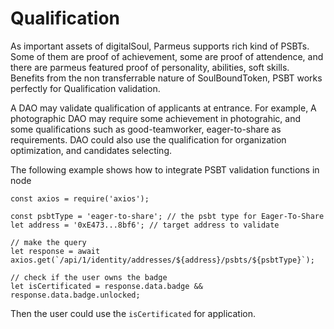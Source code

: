 # Qualification
 
As important assets of digitalSoul, Parmeus supports rich kind of PSBTs. Some of them are proof of achievement, some are proof of attendence, and there are parmeus featured proof of personality, abilities, soft skills. Benefits from the non transferrable nature of SoulBoundToken, PSBT works perfectly for Qualification validation.

A DAO may validate qualification of applicants at entrance. For example, A photographic DAO may require some achievement in photograhic, and some qualifications such as good-teamworker, eager-to-share as requirements. DAO could also use the qualification for organization optimization, and candidates selecting.

The following example shows how to integrate PSBT validation functions in node

```
const axios = require('axios');

const psbtType = 'eager-to-share'; // the psbt type for Eager-To-Share
let address = '0xE473...8bf6'; // target address to validate

// make the query
let response = await axios.get(`/api/1/identity/addresses/${address}/psbts/${psbtType}`);

// check if the user owns the badge
let isCertificated = response.data.badge && response.data.badge.unlocked;
```

Then the user could use the `isCertificated` for application.